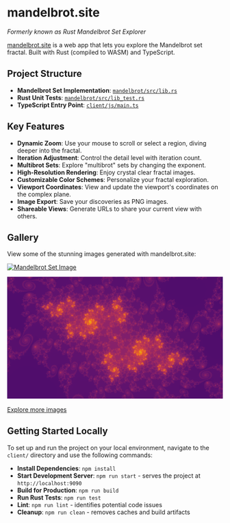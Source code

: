 # mandelbrot.site

_Formerly known as Rust Mandelbrot Set Explorer_

[mandelbrot.site](https://mandelbrot.site) is a web app that lets you explore the Mandelbrot set fractal. Built with Rust (compiled to WASM) and TypeScript.

## Project Structure

- **Mandelbrot Set Implementation**: [`mandelbrot/src/lib.rs`](mandelbrot/src/lib.rs)
- **Rust Unit Tests**: [`mandelbrot/src/lib_test.rs`](mandelbrot/src/lib_test.rs)
- **TypeScript Entry Point**: [`client/js/main.ts`](client/js/main.ts)

## Key Features

- **Dynamic Zoom**: Use your mouse to scroll or select a region, diving deeper into the fractal.
- **Iteration Adjustment**: Control the detail level with iteration count.
- **Multibrot Sets**: Explore "multibrot" sets by changing the exponent.
- **High-Resolution Rendering**: Enjoy crystal clear fractal images.
- **Customizable Color Schemes**: Personalize your fractal exploration.
- **Viewport Coordinates**: View and update the viewport's coordinates on the complex plane.
- **Image Export**: Save your discoveries as PNG images.
- **Shareable Views**: Generate URLs to share your current view with others.

## Gallery

View some of the stunning images generated with mandelbrot.site:

[![Mandelbrot Set Image](https://raw.githubusercontent.com/rosslh/mandelbrot.site/master/example-images/mandelbrot-4.png)](https://mandelbrot.site)

[![Mandelbrot Set Image](https://raw.githubusercontent.com/rosslh/mandelbrot.site/master/example-images/mandelbrot-2.png)](https://mandelbrot.site)

[Explore more images](/example-images)

## Getting Started Locally

To set up and run the project on your local environment, navigate to the `client/` directory and use the following commands:

- **Install Dependencies**: `npm install`
- **Start Development Server**: `npm run start` - serves the project at `http://localhost:9090`
- **Build for Production**: `npm run build`
- **Run Rust Tests**: `npm run test`
- **Lint**: `npm run lint` - identifies potential code issues
- **Cleanup**: `npm run clean` - removes caches and build artifacts
